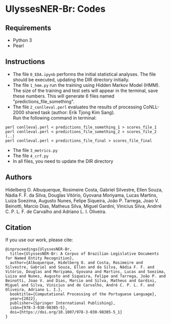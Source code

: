 # UlyssesNER-Br: Codes
## Requirements
- Python 3
- Pearl 

## Instructions
- The file ```0_EDA.ipynb``` performs the initial statistical analyses. The file should be executed, updating the DIR directory initially.
- The file ```1_hmm.py``` run the training using Hidden Markov Model (HMM). The size of the training and test sets will appear in the terminal, save these numbers. This will generate 6 files named "predictions_file_something".
- The file ```2_conlleval.perl``` evaluates the results of processing CoNLL-2000 shared task (author: Erik Tjong Kim Sang). <br> Run the following command in terminal:
```
perl conlleval.perl < predictions_file_something_1 > scores_file_1
perl conlleval.perl < predictions_file_something_2 > scores_file_2
(..)
perl conlleval.perl < predictions_file_final > scores_file_final
```
- The file ```3_metrics.py``` 
- The file ```4_crf.py```
- In all files, you need to update the DIR directory

## Authors
Hidelberg O. Albuquerque, Rosimeire Costa, Gabriel Silvestre, Ellen Souza, Nádia F. F. da Silva, Douglas Vitório, Gyovana Moriyama, Lucas Martins, Luiza Soezima, Augusto Nunes, Felipe Siqueira, João P. Tarrega, Joao V. Beinotti, Marcio Dias, Matheus Silva, Miguel Gardini, Vinicius Silva, Andrré C. P. L. F. de Carvalho and Adriano L. I. Oliveira.

## Citation
If you use our work, please cite:
```
@inproceedings{UlyssesNER-Br,
  title={UlyssesNER-Br: A Corpus of Brazilian Legislative Documents for Named Entity Recognition}, 
  author={Albuquerque, Hidelberg O. and Costa, Rosimeire and Silvestre, Gabriel and Souza, Ellen and da Silva, Nádia F. F. and Vitório, Douglas and Moriyama, Gyovana and Martins, Lucas and Soezima, Luiza and Nunes, Augusto and Siqueira, Felipe and Tarrega, João P. and Beinotti, Joao V. and Dias, Marcio and Silva, Matheus and Gardini, Miguel and Silva, Vinicius and de Carvalho, André C. P. L. F. and Oliveira, Adriano L. I.},
  booktitle={Computational Processing of the Portuguese Language},
  year={2022},
  publisher={Springer International Publishing},
  isbn={978-3-030-98305-5},
  doi={https://doi.org/10.1007/978-3-030-98305-5_1}
}
```
